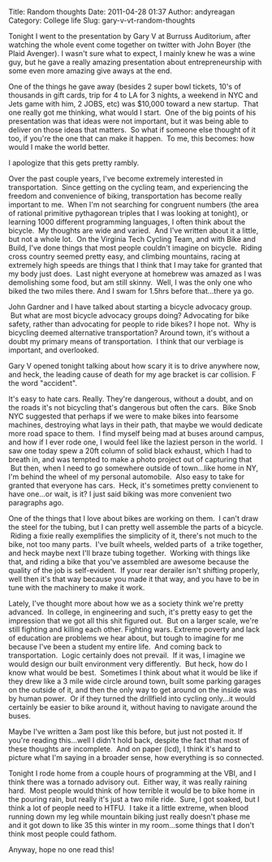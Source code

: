 Title: Random thoughts
Date: 2011-04-28 01:37
Author: andyreagan
Category: College life
Slug: gary-v-vt-random-thoughts

Tonight I went to the presentation by Gary V at Burruss Auditorium,
after watching the whole event come together on twitter with John Boyer
(the Plaid Avenger). I wasn't sure what to expect, I mainly knew he was
a wine guy, but he gave a really amazing presentation
about entrepreneurship with some even more amazing give aways at the
end.

One of the things he gave away (besides 2 super bowl tickets, 10's of
thousands in gift cards, trip for 4 to LA for 3 nights, a weekend in NYC
and Jets game with him, 2 JOBS, etc) was \$10,000 toward a new startup.
 That one really got me thinking, what would I start.  One of the big
points of his presentation was that ideas were not important, but it was
being able to deliver on those ideas that matters.  So what if someone
else thought of it too, if you're the one that can make it happen.  To
me, this becomes: how would I make the world better.

I apologize that this gets pretty rambly.

Over the past couple years, I've become extremely interested in
transportation.  Since getting on the cycling team, and experiencing the
freedom and convenience of biking, transportation has become really
important to me.  When I'm not searching for congruent numbers (the area
of rational primitive pythagorean triples that I was looking at
tonight), or learning 1000 different programming languages, I often
think about the bicycle.  My thoughts are wide and varied.  And I've
written about it a little, but not a whole lot.  On the Virginia Tech
Cycling Team, and with Bike and Build, I've done things that most people
couldn't imagine on bicycle.  Riding cross country seemed pretty easy,
and climbing mountains, racing at extremely high speeds are things that
I think that I may take for granted that my body just does.  Last night
everyone at homebrew was amazed as I was demolishing some food, but am
still skinny.  Well, I was the only one who biked the two miles there.
And I swam for 1.5hrs before that...there ya go.

John Gardner and I have talked about starting a bicycle advocacy group.
 But what are most bicycle advocacy groups doing? Advocating for bike
safety, rather than advocating for people to ride bikes? I hope not.
 Why is bicycling deemed alternative transportation? Around town, it's
without a doubt my primary means of transportation.  I think that our
verbiage is important, and overlooked.

Gary V opened tonight talking about how scary it is to drive anywhere
now, and heck, the leading cause of death for my age bracket is car
collision. F the word "accident".

It's easy to hate cars. Really. They're dangerous, without a doubt, and
on the roads it's not bicycling that's dangerous but often the cars.
 Bike Snob NYC suggested that perhaps if we were to make bikes into
fearsome machines, destroying what lays in their path, that maybe we
would dedicate more road space to them.  I find myself being mad at
buses around campus, and how if I ever rode one, I would feel like the
laziest person in the world.  I saw one today spew a 20ft column of
solid black exhaust, which I had to breath in, and was tempted to make a
photo project out of capturing that  But then, when I need to go
somewhere outside of town...like home in NY, I'm behind the wheel of my
personal automobile.  Also easy to take for granted that everyone has
cars.  Heck, it's sometimes pretty convienent to have one...or wait, is
it? I just said biking was more convenient two paragraphs ago.

One of the things that I love about bikes are working on them.  I can't
draw the steel for the tubing, but I can pretty well assemble the parts
of a bicycle.  Riding a fixie really exemplifies the simplicity of it,
there's not much to the bike, not too many parts.  I've built wheels,
welded parts of  a trike together, and heck maybe next I'll braze tubing
together.  Working with things like that, and riding a bike that you've
assembled are awesome because the quality of the job is self-evident.
 If your rear derailer isn't shifting properly, well then it's that way
because you made it that way, and you have to be in tune with the
machinery to make it work.

Lately, I've thought more about how we as a society think we're pretty
advanced.  In college, in engineering and such, it's pretty easy to get
the impression that we got all this shit figured out.  But on a larger
scale, we're still fighting and killing each other. Fighting wars.
Extreme poverty and lack of education are problems we hear about, but
tough to imagine for me because I've been a student my entire life.  And
coming back to transportation.  Logic certainly does not prevail.  If it
was, I imagine we would design our built environment very differently.
 But heck, how do I know what would be best.  Sometimes I think about
what it would be like if they drew like a 3 mile wide circle around
town, built some parking garages on the outside of it, and then the only
way to get around on the inside was by human power.  Or if they turned
the drillfield into cycling only...it would certainly be easier to bike
around it, without having to navigate around the buses.

Maybe I've written a 3am post like this before, but just not posted it.
If you're reading this...well I didn't hold back, despite the fact that
most of these thoughts are incomplete.  And on paper (lcd), I think it's
hard to picture what I'm saying in a broader sense, how everything is so
connected.

Tonight I rode home from a couple hours of programming at the VBI, and I
think there was a tornado advisory out.  Either way, it was really
raining hard.  Most people would think of how terrible it would be to
bike home in the pouring rain, but really it's just a two mile ride.
 Sure, I got soaked, but I think a lot of people need to HTFU.  I take
it a little extreme, when blood running down my leg while mountain
biking just really doesn't phase me and it got down to like 35 this
winter in my room...some things that I don't think most people could
fathom.

Anyway, hope no one read this!
